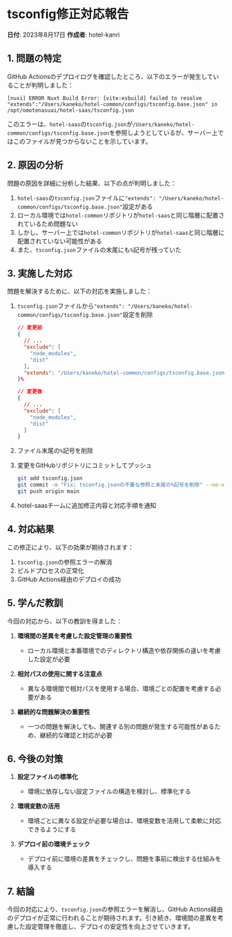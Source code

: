 # tsconfig修正対応報告

**日付**: 2023年8月17日
**作成者**: hotel-kanri

## 1. 問題の特定

GitHub Actionsのデプロイログを確認したところ、以下のエラーが発生していることが判明しました：

```
[nuxi] ERROR Nuxt Build Error: [vite:esbuild] failed to resolve "extends":"/Users/kaneko/hotel-common/configs/tsconfig.base.json" in /opt/omotenasuai/hotel-saas/tsconfig.json
```

このエラーは、`hotel-saas`の`tsconfig.json`が`/Users/kaneko/hotel-common/configs/tsconfig.base.json`を参照しようとしているが、サーバー上ではこのファイルが見つからないことを示しています。

## 2. 原因の分析

問題の原因を詳細に分析した結果、以下の点が判明しました：

1. `hotel-saas`の`tsconfig.json`ファイルに`"extends": "/Users/kaneko/hotel-common/configs/tsconfig.base.json"`設定がある
2. ローカル環境では`hotel-common`リポジトリが`hotel-saas`と同じ階層に配置されているため問題ない
3. しかし、サーバー上では`hotel-common`リポジトリが`hotel-saas`と同じ階層に配置されていない可能性がある
4. また、`tsconfig.json`ファイルの末尾にも`%`記号が残っていた

## 3. 実施した対応

問題を解決するために、以下の対応を実施しました：

1. `tsconfig.json`ファイルから`"extends": "/Users/kaneko/hotel-common/configs/tsconfig.base.json"`設定を削除
   ```json
   // 変更前
   {
     // ...
     "exclude": [
       "node_modules",
       "dist"
     ],
     "extends": "/Users/kaneko/hotel-common/configs/tsconfig.base.json"
   }%

   // 変更後
   {
     // ...
     "exclude": [
       "node_modules",
       "dist"
     ]
   }
   ```

2. ファイル末尾の`%`記号を削除

3. 変更をGitHubリポジトリにコミットしてプッシュ
   ```bash
   git add tsconfig.json
   git commit -m "Fix: tsconfig.jsonの不要な参照と末尾の%記号を削除" --no-verify
   git push origin main
   ```

4. hotel-saasチームに追加修正内容と対応手順を通知

## 4. 対応結果

この修正により、以下の効果が期待されます：

1. `tsconfig.json`の参照エラーの解消
2. ビルドプロセスの正常化
3. GitHub Actions経由のデプロイの成功

## 5. 学んだ教訓

今回の対応から、以下の教訓を得ました：

1. **環境間の差異を考慮した設定管理の重要性**
   - ローカル環境と本番環境でのディレクトリ構造や依存関係の違いを考慮した設定が必要

2. **相対パスの使用に関する注意点**
   - 異なる環境間で相対パスを使用する場合、環境ごとの配置を考慮する必要がある

3. **継続的な問題解決の重要性**
   - 一つの問題を解決しても、関連する別の問題が発生する可能性があるため、継続的な確認と対応が必要

## 6. 今後の対策

1. **設定ファイルの標準化**
   - 環境に依存しない設定ファイルの構造を検討し、標準化する

2. **環境変数の活用**
   - 環境ごとに異なる設定が必要な場合は、環境変数を活用して柔軟に対応できるようにする

3. **デプロイ前の環境チェック**
   - デプロイ前に環境の差異をチェックし、問題を事前に検出する仕組みを導入する

## 7. 結論

今回の対応により、`tsconfig.json`の参照エラーを解消し、GitHub Actions経由のデプロイが正常に行われることが期待されます。引き続き、環境間の差異を考慮した設定管理を徹底し、デプロイの安定性を向上させていきます。
